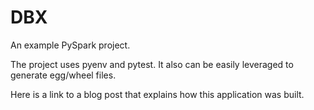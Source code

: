 # DBX

An example PySpark project.

The project uses pyenv and pytest.  It also can be easily leveraged to generate egg/wheel files.

Here is a link to a blog post that explains how this application was built.
